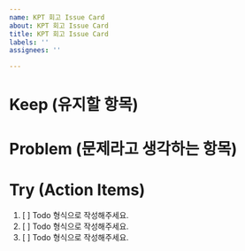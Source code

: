 ```yaml
---
name: KPT 회고 Issue Card
about: KPT 회고 Issue Card
title: KPT 회고 Issue Card
labels: ''
assignees: ''

---
```


# Keep (유지할 항목)
# Problem (문제라고 생각하는 항목)
# Try (Action Items)

1. [ ] Todo 형식으로 작성해주세요.
2. [ ] Todo 형식으로 작성해주세요.
3. [ ] Todo 형식으로 작성해주세요.
